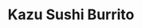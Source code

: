 ---
layout: place
title: "Kazu Sushi Burrito"
permalink: /florida/jacksonville/kazu-sushi-burrito.html
stateAbbr: FL
stateName: Florida
cityName: Jacksonville
place_id: ChIJj3ubfhzK5YgR2_KzbSnZduA
photos:
  - name: >-
      places/ChIJj3ubfhzK5YgR2_KzbSnZduA/photos/AeeoHcLr6EPEWSxwARdOrETgSJm4gXp3BHDEpMPh6JhKp_vHUOgVF9OQCc42JeUlLO4TBt7eu6jFG366-oPz2QMiXzD4Aw94lpndeDmO7HbGhXwh6Rdl4eaPvwC_AbYYGFYfpIQjL0HTEgk3ak8Zr3FhymO7K0vFnxxcZkylilguKNJDfzLH1ghR5JUSqUHT81YceJ8f6wwVXOmHm6tdS7R8vblbupm0TJ_jw2JISwfWl0YrbX5iEPqVOrXoHWuSOnGHRGcBOQVwnNBHT7ssbX_8LDne2sjT-pBiuXrpjnW0qN7JL1xMl7i5Kmonr9lJSgzh_ZcqQ5cFapsDXXBUnreMcMxeKM1OjS611T0AlTtpds2g3L6yCKb5wWRHJ63v16-FvGMIQyX2k5J43QkB7aT6vHBAapNQ6NWUGO-AYNFj7BBy6Ro
    widthPx: 4032
    heightPx: 3024
    authorAttributions:
      - displayName: Chip Edwards
        uri: https://maps.google.com/maps/contrib/107843091442816304631
        photoUri: >-
          https://lh3.googleusercontent.com/a-/ALV-UjXfJZrCoHRnW_J0ivlcaBFb11O7nKBqtw8cJLULSDV-vLxkN91xyQ=s100-p-k-no-mo
    flagContentUri: >-
      https://www.google.com/local/imagery/report/?cb_client=maps_api_places.places_api&image_key=!1e10!2sCIHM0ogKEICAgIDZxa2zpgE&hl=en-US
    googleMapsUri: >-
      https://www.google.com/maps/place//data=!3m4!1e2!3m2!1sCIHM0ogKEICAgIDZxa2zpgE!2e10!4m2!3m1!1s0x88e5ca1c7e9b7b8f:0xe076d9296db3f2db
  - name: >-
      places/ChIJj3ubfhzK5YgR2_KzbSnZduA/photos/AeeoHcJPUjtEi4J34qDWkzLzd5PAN-MKgrAWIQapTNJbCDV54QXMMbgMsKxzI0aPZMCJdCueZCwDOq3sh7l1bkADlYf_ZOYgfdeCZ1VHadJcxjfOJULGIndnfo0llJLhGrP5qlw3V-dmtUhmc1S5GMnDJ_rfJ_9BeRee3HI1VZZoUj_8D_0cufeqe6OoxV8TZRjOojdF5qBP599VRMSPtaelwWC0SFIMZYWaIdU7sdJcaN9Kpo0lJMyc0hSSUXck8PsPbGgZcVvUsD4XvdF4ujcCRKLIxgFsKSy2jXlo5S8bmqhZUTC24P7JQOd3dDAdw1eY8Pq3PprAHBHfZXcvKTQG5olE3Z46VeNHNG8baDBZP_eldQ3AuK2Sw_e35iYtqLAowLtXBjv4_tU875w50S75YhyPO0fejuOteOi9erw-sEpjlg
    widthPx: 3696
    heightPx: 1796
    authorAttributions:
      - displayName: Rachel
        uri: https://maps.google.com/maps/contrib/105307669006465098207
        photoUri: >-
          https://lh3.googleusercontent.com/a-/ALV-UjX56gH7iX_ISgZZgvaEm2kNrI7FnUIOb1Q2DcKtOxjF85ombok-=s100-p-k-no-mo
    flagContentUri: >-
      https://www.google.com/local/imagery/report/?cb_client=maps_api_places.places_api&image_key=!1e10!2sCIHM0ogKEICAgIDE7tvuSw&hl=en-US
    googleMapsUri: >-
      https://www.google.com/maps/place//data=!3m4!1e2!3m2!1sCIHM0ogKEICAgIDE7tvuSw!2e10!4m2!3m1!1s0x88e5ca1c7e9b7b8f:0xe076d9296db3f2db
  - name: >-
      places/ChIJj3ubfhzK5YgR2_KzbSnZduA/photos/AeeoHcIIkMUQmF9mzZxEEBK8hZ5-DKSRP3piDk4KlyCQz5shOnzAZ0Ndqh7iKP-b2h8P7Dcw2jYZgzRMWUYeGGRoUzCg-zZuCVefN0hzCKCH6kZfK8RhjUfSYdDlP1j6b8rb2hj37mU58w6uPWKZm8atFOnyB5CE5SqcP6KC-8AyzuYFOt8s-lvENpphQX0URQZK24LaKDbdfVdXchFO3ZwataWefy-xkKO5sosnT5VZyfmAANQziPG2pZo5-rja8ZXiEiZbKMJDLOmYWiDzXpTz0HVEo1npfb-8cj76dnp-DZccT-iKFA7hEOd3Pa5jUDS6J0qGNprHmy16xogFcYNPN2OmcEmtEPS64gEE5_PhXo6OnE2Lb_K3xdyf1eSHrJxec48R-VQPHNJAtxXqeikYEokth5gRWohYPXFM6bg6lKPrLwLS
    widthPx: 3024
    heightPx: 4032
    authorAttributions:
      - displayName: josie
        uri: https://maps.google.com/maps/contrib/112396264765495830879
        photoUri: >-
          https://lh3.googleusercontent.com/a-/ALV-UjWM1no6UAwje2Piu_zOc1K2BM_UtabTw8c0xO2HD6lLPHxdM-lq=s100-p-k-no-mo
    flagContentUri: >-
      https://www.google.com/local/imagery/report/?cb_client=maps_api_places.places_api&image_key=!1e10!2sCIHM0ogKEICAgIDv06W5sgE&hl=en-US
    googleMapsUri: >-
      https://www.google.com/maps/place//data=!3m4!1e2!3m2!1sCIHM0ogKEICAgIDv06W5sgE!2e10!4m2!3m1!1s0x88e5ca1c7e9b7b8f:0xe076d9296db3f2db
  - name: >-
      places/ChIJj3ubfhzK5YgR2_KzbSnZduA/photos/AeeoHcKXwyklpj7FGjF2FTcgG5fDjlvy1xKySMS7nDW-Dia8Mh9NipVYHJ2Tdde2obKpQeyhUoQ5cMWgHH1NtjMTefw4zxv4pmv0G7MtohK1hcdC4647s9WaeAUytTxTBRm3TgUJcRSFmuwD2jm8rWGR_42GJwAqGZ9Rwkmejs60DhDGee_uGWqdr7aiKV4cMdNrPrzwgmarOmzBE3Fyfn7TGpq_V2P1Vpe3Uy_jd7CQMYN21pxucJyDFz0PORfEn7Jkp2dx21Y5rPz7xA4f2ftS7R6UUkvewukVaThBa1oNJ7OWUrBuEE64aFNXtcdrbPBl17BeIU8jr_dWjqkurzG-l-VsIgSaxG0bN3nZMaSIrQ9cBmi9gSCzSxt9F-9LsXcoXJVsmrA5PS84DiDZVN_vJLC6i0H5o_7cglcQjnyvTZ-8I18-
    widthPx: 4032
    heightPx: 3024
    authorAttributions:
      - displayName: Chip Edwards
        uri: https://maps.google.com/maps/contrib/107843091442816304631
        photoUri: >-
          https://lh3.googleusercontent.com/a-/ALV-UjXfJZrCoHRnW_J0ivlcaBFb11O7nKBqtw8cJLULSDV-vLxkN91xyQ=s100-p-k-no-mo
    flagContentUri: >-
      https://www.google.com/local/imagery/report/?cb_client=maps_api_places.places_api&image_key=!1e10!2sCIHM0ogKEICAgIDZxa2z-gE&hl=en-US
    googleMapsUri: >-
      https://www.google.com/maps/place//data=!3m4!1e2!3m2!1sCIHM0ogKEICAgIDZxa2z-gE!2e10!4m2!3m1!1s0x88e5ca1c7e9b7b8f:0xe076d9296db3f2db
  - name: >-
      places/ChIJj3ubfhzK5YgR2_KzbSnZduA/photos/AeeoHcL0c7xqZqlKzwGILXa8vX_5stuvMEnXUeSW_0bMj1IpYGW1aMNQSFKBTYtIjiTIiRM67S9ckXV8ILe7WxYmbubM7GQbvk-60K1ZdZbXzQqpfU5L7HSrdvOirIl4cVV8xwVx3ywBsg5iyECGefzamUf3wFa2vEDOGhp3qdQAvD_pdRpIUczFP0CJ4-mQPiS0A_oYqG56wAartTCR--D422Px3ZGmo88x0wZNj33Ko1YOtzhiUhMGqC_e1aBlLPr4yjDoh3YhN-3QTE6ZlnDP-rHNXhTMVP0TDZJ2Wo50a7Je6v5DC76p0KJCzNgneBKT4A6ycTkzIvAVl-rxG9P68vUFwSaLPmvS7QFPNHGTBHPRCfo1rp0R0qvZa2mEDVMKWvyZMaFQJAiCthK3DhQfd58joLcUK8D_Ij62m2CAyz3jfwGj
    widthPx: 4032
    heightPx: 3024
    authorAttributions:
      - displayName: Chip Edwards
        uri: https://maps.google.com/maps/contrib/107843091442816304631
        photoUri: >-
          https://lh3.googleusercontent.com/a-/ALV-UjXfJZrCoHRnW_J0ivlcaBFb11O7nKBqtw8cJLULSDV-vLxkN91xyQ=s100-p-k-no-mo
    flagContentUri: >-
      https://www.google.com/local/imagery/report/?cb_client=maps_api_places.places_api&image_key=!1e10!2sCIHM0ogKEICAgIDZxa2zugE&hl=en-US
    googleMapsUri: >-
      https://www.google.com/maps/place//data=!3m4!1e2!3m2!1sCIHM0ogKEICAgIDZxa2zugE!2e10!4m2!3m1!1s0x88e5ca1c7e9b7b8f:0xe076d9296db3f2db
  - name: >-
      places/ChIJj3ubfhzK5YgR2_KzbSnZduA/photos/AeeoHcKPdh2FF_RFKvb4EGM0vs4ONsWvP_Pcr0fFH9_FzKuD3i4dnBN5le00i8Mf76M-emPgFIujd5y4mILOh-XbIra-EwdvYCcEa5ve89OnkDY3pnsmVrIYTTnXqvd--Mxzrq0yYOyjJd7RYMazNKWz9VQgs_IZK6bRpttpsW1K0H_8iL5RF6bRpY56gHlUChanpCzxjiKBi51lQ7C672MOAX1QdXyuhBBhrA-dglA-7QQmYxlA2nDmNK6w9kxTZN_guYwUNQckeqRZef3JtRDkIGXbQCgP3DzM9AElg1doKYg8i1whZn-F9XtrhT_7ELdcNyJEFkJNOGauxzkiOPCYAsPC0MPMUeTTcAeeAmIUX3GoD2rp-4ADXda8zHH0GZk58jcjKyYi27IcFoEfZQxptn4sBEUfCc6iFET-4Bi2KWM
    widthPx: 3024
    heightPx: 4032
    authorAttributions:
      - displayName: Loreane Beonca
        uri: https://maps.google.com/maps/contrib/101393337727613191174
        photoUri: >-
          https://lh3.googleusercontent.com/a-/ALV-UjXjj3HFLzV8mYCvxabMo57uSgcfjgNuVrQ08l56RFHWiYd8rtKI=s100-p-k-no-mo
    flagContentUri: >-
      https://www.google.com/local/imagery/report/?cb_client=maps_api_places.places_api&image_key=!1e10!2sCIHM0ogKEICAgIDD5uj9ZA&hl=en-US
    googleMapsUri: >-
      https://www.google.com/maps/place//data=!3m4!1e2!3m2!1sCIHM0ogKEICAgIDD5uj9ZA!2e10!4m2!3m1!1s0x88e5ca1c7e9b7b8f:0xe076d9296db3f2db
  - name: >-
      places/ChIJj3ubfhzK5YgR2_KzbSnZduA/photos/AeeoHcKCCOu7ucxn1TmTN9aER6sqHVatrU2S_bx-MxJmiQRPKEWRwS7KfQwCTQlxvc05CDCVJSsTXsyElIacIw3wil7I_yFmHiVJx6ZXEYEhXEUOq6_o7Hmob8p9K3Dgm56fZmJ2w4SUzjvUETp1euLlPjqEK-dpeaQ2d4ulnbuI9bb7kcyUsZUrW4MrKyd4newNhpLYr2hVNFDWHslWWjTazP5en4MFHcKRd4L_gCGJisR4M9AVaqSfhPwIbH9F0BOKjiOYtAxxQ6uR04b-OS2xzjVfC1yQytJc2dE0H9zEf0FhplxU3jn2AcAvr6ePw5BH2IzeCO7ANZLXngAe12yMz7YOAfKZOegMKgNXuyOYGS7HlB7bJ9ktvShnZoKYYFozXYt6A8SWVeA8HN3MpEnXNf7zjKFC_uc6TTuDjBLRzI3IC9VT
    widthPx: 3024
    heightPx: 4032
    authorAttributions:
      - displayName: Loreane Beonca
        uri: https://maps.google.com/maps/contrib/101393337727613191174
        photoUri: >-
          https://lh3.googleusercontent.com/a-/ALV-UjXjj3HFLzV8mYCvxabMo57uSgcfjgNuVrQ08l56RFHWiYd8rtKI=s100-p-k-no-mo
    flagContentUri: >-
      https://www.google.com/local/imagery/report/?cb_client=maps_api_places.places_api&image_key=!1e10!2sCIHM0ogKEICAgIDD5uj9pAE&hl=en-US
    googleMapsUri: >-
      https://www.google.com/maps/place//data=!3m4!1e2!3m2!1sCIHM0ogKEICAgIDD5uj9pAE!2e10!4m2!3m1!1s0x88e5ca1c7e9b7b8f:0xe076d9296db3f2db
  - name: >-
      places/ChIJj3ubfhzK5YgR2_KzbSnZduA/photos/AeeoHcK4Sb-XLppqcpGsIS9itRi-Nfk4JGYiGFkb3OHme-UOASjFWwKqRUEM_BlgjHLk3j_R6xdg8ugOVZE0RPtkyhC1731sfU78809Ep_hUYTxtZwtLMqhApQu9yKMjDIMPxYw8j1lMvTar3nMzUx5xPLRTcaOJAi66QB9mjXJ7iZLdJQZNEOK7BBLKozwEw8H6wZiDrrZVd-w-4aO-qWijJI36U_eDY7PK8N4hB1rIyOFfhr6oETq6GDFX3CNwaWcrvTRyrXPKCB151RogWkRT_VKocOEeMMhQ8e_o9QdXlNnuebE6hLUDC_Y_em5exrZiFJZYMuzAMaDe_s4Ki0WhJAa9UXv0gPIs6m8bEj3rzoAARG6K-EWTufCBX95g72xEz2Fo_M3AjKeA6yA9O2YIwDtjs1PKfVkqBB5e8S1EWX16iw
    widthPx: 3024
    heightPx: 4032
    authorAttributions:
      - displayName: Bunny Knows Best
        uri: https://maps.google.com/maps/contrib/116983675857992775929
        photoUri: >-
          https://lh3.googleusercontent.com/a-/ALV-UjUx9w7Sp61NXM6z4juYNF54bizsLECqukSqcscYgwGzbK_V-rnc=s100-p-k-no-mo
    flagContentUri: >-
      https://www.google.com/local/imagery/report/?cb_client=maps_api_places.places_api&image_key=!1e10!2sCIHM0ogKEICAgICJw5ysFw&hl=en-US
    googleMapsUri: >-
      https://www.google.com/maps/place//data=!3m4!1e2!3m2!1sCIHM0ogKEICAgICJw5ysFw!2e10!4m2!3m1!1s0x88e5ca1c7e9b7b8f:0xe076d9296db3f2db
  - name: >-
      places/ChIJj3ubfhzK5YgR2_KzbSnZduA/photos/AeeoHcKa-ayVoiV20fwCDgRFrdl9c3MVZi4Ao6X1Z92UafkHaR-S-NsuaBT8k-rUT_C2AHjLUIYRJ0eb229vnt3L2mmpCaFClkTy9pGDo4PfufJZB3VKI-JchAN4CWwljfAq7Z9KM5jb_GHnYy_g8QGbpwnHpwHz6MCVzKchr-UoHcMJGhNiupYD7NfDUhT5NeciDEV0a-aySThC6VRRWx7hewM_M9t60fnV1VIxStdRlAXEhuhncJDXa2kJEtjzi6eABZofH8HL_JIFNsyiJ-zk_YFmQGlpyaATQgr-XPB9yL5v8hEhXKD0mN-TCAr2GCMfULrqoHoG7hzzl1MlWB2N_tdAIvod4M2SNVqIV9xzIQcEdLGHB1mF7NJwvkkdsNXwuSozl-giCPcvq-2l7HOecnJV_qhg1LMHLIzCQg9eVjPQgJc
    widthPx: 3024
    heightPx: 4032
    authorAttributions:
      - displayName: Loreane Beonca
        uri: https://maps.google.com/maps/contrib/101393337727613191174
        photoUri: >-
          https://lh3.googleusercontent.com/a-/ALV-UjXjj3HFLzV8mYCvxabMo57uSgcfjgNuVrQ08l56RFHWiYd8rtKI=s100-p-k-no-mo
    flagContentUri: >-
      https://www.google.com/local/imagery/report/?cb_client=maps_api_places.places_api&image_key=!1e10!2sCIHM0ogKEICAgIDD5uj95AE&hl=en-US
    googleMapsUri: >-
      https://www.google.com/maps/place//data=!3m4!1e2!3m2!1sCIHM0ogKEICAgIDD5uj95AE!2e10!4m2!3m1!1s0x88e5ca1c7e9b7b8f:0xe076d9296db3f2db
  - name: >-
      places/ChIJj3ubfhzK5YgR2_KzbSnZduA/photos/AeeoHcK0107D2iHiLNrFBsEGIe2iKVBbcpJU7xJn63ss6bqBw-F6uEN9naikydN006RFWRknu28P2nnwGibc3Tzuuj_vTW9mFSWtUgc1rE0AgZ7BcEJ3aQVYzMWX70h2nR0WNmTiW3jANzFL8tPDEOMfFfEw0xn-dDU5ooFcJnw3K4fXcygx46-uI_zqji88ybWoEo9fsBSaqloUoRfDi80hj7z-CE3C9rdF_JaJJ40GypiQ2KvsE9cT7kON01xbkAcRq61SLbES8FO5s_s6HMd5yb4s7O1oxzuIx0v_upEkg-SFrqhhNPq6EdRVt-f580wFELIpXm3PN31626iVsGxPF90_tzodKSe90tiXe3CmXLFR_UPzd_7VMHpppeoO-LWSx-ItE7gchXA5YtuoMZZWdU-m6KB63GcBf_Ym4pk_22oHgafU
    widthPx: 3024
    heightPx: 4032
    authorAttributions:
      - displayName: Bunny Knows Best
        uri: https://maps.google.com/maps/contrib/116983675857992775929
        photoUri: >-
          https://lh3.googleusercontent.com/a-/ALV-UjUx9w7Sp61NXM6z4juYNF54bizsLECqukSqcscYgwGzbK_V-rnc=s100-p-k-no-mo
    flagContentUri: >-
      https://www.google.com/local/imagery/report/?cb_client=maps_api_places.places_api&image_key=!1e10!2sCIHM0ogKEICAgICJw5ys5wE&hl=en-US
    googleMapsUri: >-
      https://www.google.com/maps/place//data=!3m4!1e2!3m2!1sCIHM0ogKEICAgICJw5ys5wE!2e10!4m2!3m1!1s0x88e5ca1c7e9b7b8f:0xe076d9296db3f2db
address: '6025 Butler Point Rd #104, Jacksonville, FL 32256, USA'
street: '6025 Butler Point Rd #104'
city: Jacksonville
state: FL
zip: '32256'
country: USA
neighborhood: Deerwood Center
latitude: '30.244254'
longitude: '-81.596610'
accessibility_options:
  wheelchairAccessibleParking: true
  wheelchairAccessibleEntrance: true
  wheelchairAccessibleRestroom: true
  wheelchairAccessibleSeating: true
business_status: OPERATIONAL
name: Kazu Sushi Burrito
google_maps_links:
  directionsUri: >-
    https://www.google.com/maps/dir//''/data=!4m7!4m6!1m1!4e2!1m2!1m1!1s0x88e5ca1c7e9b7b8f:0xe076d9296db3f2db!3e0
  placeUri: https://maps.google.com/?cid=16174353883705111259
  writeAReviewUri: >-
    https://www.google.com/maps/place//data=!4m3!3m2!1s0x88e5ca1c7e9b7b8f:0xe076d9296db3f2db!12e1
  reviewsUri: >-
    https://www.google.com/maps/place//data=!4m4!3m3!1s0x88e5ca1c7e9b7b8f:0xe076d9296db3f2db!9m1!1b1
  photosUri: >-
    https://www.google.com/maps/place//data=!4m3!3m2!1s0x88e5ca1c7e9b7b8f:0xe076d9296db3f2db!10e5
primary_type: Sushi Restaurant
opening_hours:
  regular: null
  current: null
secondary_opening_hours:
  regular:
    weekdayDescriptions: null
    type: null
  current:
    weekdayDescriptions: null
    type: null
phone: null
price_level: null
price_range: null
rating: null
rating_count: 0
website: null
description: null
reviews: null
parking_options: null
payment_options: null
allow_dogs: null
curbside_pickup: null
delivery: null
dine_in: null
good_for_children: null
good_for_groups: null
good_for_sports: null
live_music: null
menu_for_children: null
outdoor_seating: null
reservable: null
restroom: null
serves_beer: null
serves_breakfast: null
serves_brunch: null
serves_cocktails: null
serves_coffee: null
serves_dinner: null
serves_dessert: null
serves_lunch: null
serves_vegetarian_food: null
serves_wine: null
takeout: null

---